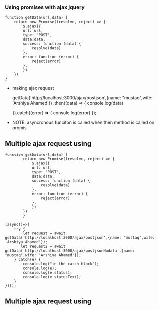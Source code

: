 ### Using promises with ajax jquery


    function getData(url,data) {
        return new Promise((resolve, reject) => {
            $.ajax({
            url: url,
            type: 'POST',
            data:data,
            success: function (data) {
                resolve(data)
            },
            error: function (error) {
                reject(error)
            },
            })
        })
    }

- making ajax request

    getData('http://localhost:3000/ajax/postjson',{name: "mustaq",wife: 'Arshiya Ahamed'})
    .then((data) => {
        console.log(data)
    
    }).catch((error) => {
        console.log(error)
    });

- NOTE: asyncronous funciton is called when then method is called on promis



## Multiple ajax request using 

    function getData(url,data) {
            return new Promise((resolve, reject) => {
                $.ajax({
                url: url,
                type: 'POST',
                data:data,
                success: function (data) {
                    resolve(data)
                },
                error: function (error) {
                    reject(error)
                },
                })
            })
            }

    (async()=>{
        try {
            let request = await getData('http://localhost:3000/ajax/postjson',{name: "mustaq",wife: 'Arshiya Ahamed'});
           let request2 = await getData('http://localhost:3000/ajax/postjsonNodata',{name: "mustaq",wife: 'Arshiya Ahamed'});
        } catch(e) {
            console.log("in the catch block");
            console.log(e);
            console.log(e.status);
            console.log(e.statusText);
        }
    })();

    
## Multiple ajax request using 
